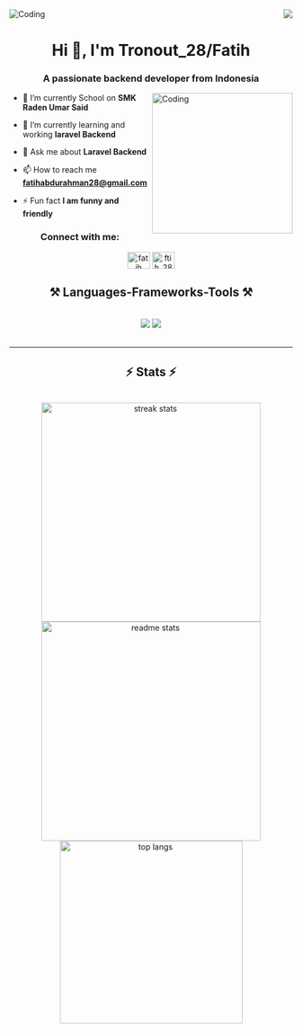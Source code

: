 <div align="center">
<img align="right" src="https://visitor-badge.laobi.icu/badge?page_id=tronout28.tronout28"/>
</div>

<img align="center" alt="Coding" src="https://miro.medium.com/v2/resize:fit:3000/1*FjidvsHyWyXeLMtGPbxkSg.gif">
<h1 align="center">Hi 👋, I'm Tronout_28/Fatih</h1>
<h3 align="center">A passionate backend developer from Indonesia</h3>
<img align="right" alt="Coding" width="250" src="https://media.tenor.com/yp_aFUgHMx8AAAAM/nakanoart-nakanodrawing.gif">



- 🔭 I’m currently School on **SMK Raden Umar Said**

- 🌱 I’m currently learning and working **laravel Backend**

- 💬 Ask me about **Laravel Backend**

- 📫 How to reach me **fatihabdurahman28@gmail.com**

- ⚡ Fun fact **I am funny and friendly**

<h3 align="center">Connect with me:</h3>
<p align="center">
<a href="https://www.facebook.com/profile.php?id=100082216892045" target="blank"><img align="center" src="https://raw.githubusercontent.com/rahuldkjain/github-profile-readme-generator/master/src/images/icons/Social/facebook.svg" alt="fatih abdurrahman" height="30" width="40" /></a>
<a href="https://instagram.com/ftih_28_" target="blank"><img align="center" src="https://raw.githubusercontent.com/rahuldkjain/github-profile-readme-generator/master/src/images/icons/Social/instagram.svg" alt="ftih_28_" height="30" width="40" /></a>
</p>

<h2 align="center">⚒️ Languages-Frameworks-Tools ⚒️</h2>
<br/>
<div align="center">
    <img src="https://skillicons.dev/icons?i=vscode,github,postman,figma,git,laravel,php,mysql,firebase" />
    <img src="https://skillicons.dev/icons?i=html,css,javascript,nodejs,python,nextjs" /><br>
</div>

<br/>
<hr/>

<!-- <h3 align="left">Languages and Tools:</h3>
<p align="left"> <a href="https://www.figma.com/" target="_blank" rel="noreferrer"> <img src="https://www.vectorlogo.zone/logos/figma/figma-icon.svg" alt="figma" width="40" height="40"/> </a> <a href="https://firebase.google.com/" target="_blank" rel="noreferrer"> <img src="https://www.vectorlogo.zone/logos/firebase/firebase-icon.svg" alt="firebase" width="40" height="40"/> </a> <a href="https://git-scm.com/" target="_blank" rel="noreferrer"> <img src="https://www.vectorlogo.zone/logos/git-scm/git-scm-icon.svg" alt="git" width="40" height="40"/> </a> <a href="https://laravel.com/" target="_blank" rel="noreferrer"> <img src="https://i.pinimg.com/736x/ab/8b/5e/ab8b5ea6637ebd8e5755c838d952b8c1.jpg" alt="laravel" width="40" height="40"/> </a> <a href="https://www.mysql.com/" target="_blank" rel="noreferrer"> <img src="https://raw.githubusercontent.com/devicons/devicon/master/icons/mysql/mysql-original-wordmark.svg" alt="mysql" width="40" height="40"/> </a> <a href="https://nextjs.org/" target="_blank" rel="noreferrer"> <img src="https://cdn.worldvectorlogo.com/logos/nextjs-2.svg" alt="nextjs" width="40" height="40"/> </a> <a href="https://nodejs.org" target="_blank" rel="noreferrer"> <img src="https://raw.githubusercontent.com/devicons/devicon/master/icons/nodejs/nodejs-original-wordmark.svg" alt="nodejs" width="40" height="40"/> </a> <a href="https://www.php.net" target="_blank" rel="noreferrer"> <img src="https://raw.githubusercontent.com/devicons/devicon/master/icons/php/php-original.svg" alt="php" width="40" height="40"/> </a> <a href="https://postman.com" target="_blank" rel="noreferrer"> <img src="https://www.vectorlogo.zone/logos/getpostman/getpostman-icon.svg" alt="postman" width="40" height="40"/> </a> </p> 

<p><img align="left" src="https://github-readme-stats.vercel.app/api/top-langs?username=tronout28&show_icons=true&locale=en&layout=compact" alt="tronout28" /></p>

<p>&nbsp;<img align="center" src="https://github-readme-stats.vercel.app/api?username=tronout28&show_icons=true&locale=en" alt="tronout28" /></p> -->

<h2 align="center">⚡ Stats ⚡</h2>
<br>
<div align=center>
  <img width=390 src="https://github-readme-streak-stats-salesp07.vercel.app/?user=tronout28&count_private=true&theme=react&border_radius=10" alt="streak stats"/>
  <img width=390 src="https://github-readme-stats-salesp07.vercel.app/api?username=tronout28&count_private=true&show_icons=true&theme=react&rank_icon=github&border_radius=10" alt="readme stats" />
  <br/>
  <img width=325 align="center" src="https://github-readme-stats-salesp07.vercel.app/api/top-langs/?username=tronout28&hide=HTML&langs_count=8&layout=compact&theme=react&border_radius=10&size_weight=0.5&count_weight=0.5&exclude_repo=github-readme-stats" alt="top langs" />
</div>



